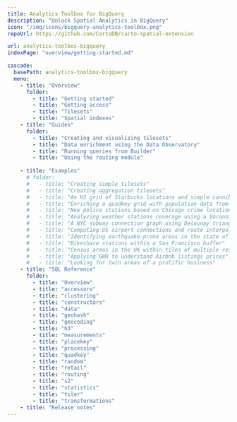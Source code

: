 ```yaml
---
title: Analytics Toolbox for BigQuery
description: "Unlock Spatial Analytics in BigQuery"
icon: "/img/icons/bigquery-analytics-toolbox.png"
repoUrl: https://github.com/CartoDB/carto-spatial-extension

url: analytics-toolbox-bigquery
indexPage: "overview/getting-started.md"

cascade:
  basePath: analytics-toolbox-bigquery
  menu:
    - title: "Overview"
      folder:
        - title: "Getting started"
        - title: "Getting access"
        - title: "Tilesets" 
        - title: "Spatial indexes"
    - title: "Guides"
      folder:
        - title: "Creating and visualizing tilesets"
        - title: "Data enrichment using the Data Observatory"
        - title: "Running queries from Builder"
        - title: "Using the routing module"
        
    - title: "Examples"
      # folder:
      #   - title: "Creating simple tilesets"
      #   - title: "Creating aggregation tilesets"
      #   - title: "An H3 grid of Starbucks locations and simple cannibalization analysis"
      #   - title: "Enriching a quadkey grid with population data from the Data Observatory"
      #   - title: "New police stations based on Chicago crime location clusters"
      #   - title: "Analyzing weather stations coverage using a Voronoi diagram"
      #   - title: "A NYC subway connection graph using Delaunay triangulation"
      #   - title: "Computing US airport connections and route interpolations"
      #   - title: "Identifying earthquake-prone areas in the state of California"
      #   - title: "Bikeshare stations within a San Francisco buffer"
      #   - title: "Census areas in the UK within tiles of multiple resolutions"
      #   - title: "Applying GWR to understand Airbnb listings prices"
      #   - title: "Looking for twin areas of a prolific business"
    - title: "SQL Reference"
      folder:
        - title: "Overview"
        - title: "accessors"
        - title: "clustering"
        - title: "constructors"
        - title: "data"
        - title: "geohash"
        - title: "geocoding"
        - title: "h3"
        - title: "measurements"
        - title: "placekey"
        - title: "processing"
        - title: "quadkey"
        - title: "random"
        - title: "retail"
        - title: "routing"
        - title: "s2"
        - title: "statistics"
        - title: "tiler"
        - title: "transformations"
    - title: "Release notes"
---
```


